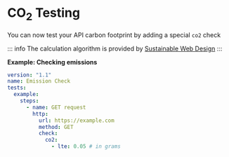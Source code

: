 # CO<sub>2</sub> Testing

You can now test your API carbon footprint by adding a special `co2` check

::: info
The calculation algorithm is provided by [Sustainable Web Design](https://sustainablewebdesign.org/calculating-digital-emissions/)
:::

**Example: Checking emissions**

```yaml
version: "1.1"
name: Emission Check
tests:
  example:
    steps:
      - name: GET request
        http:
          url: https://example.com
          method: GET
          check:
            co2:
              - lte: 0.05 # in grams
```
